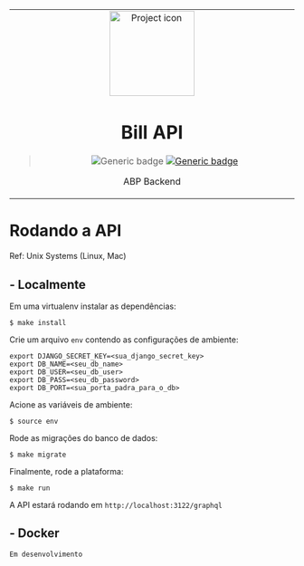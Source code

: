 <table align="center"><tr><td align="center" width="9999">

<img src="https://cdn.bulbagarden.net/upload/thumb/0/0b/FireRed_LeafGreen_Bill.png/125px-FireRed_LeafGreen_Bill.png" align="center" width="150" alt="Project icon">

# Bill API

>![Generic badge](https://img.shields.io/badge/version-0.0.0-silver.svg)
[![Generic badge](https://img.shields.io/badge/docs-blue.svg)](https://github.com/brunolcarli/Bill/wiki)

ABP Backend

</td></tr></table>


# Rodando a API

Ref: Unix Systems (Linux, Mac)

## - Localmente

Em uma virtualenv instalar as dependências:

```
$ make install
```

Crie um arquivo `env` contendo as configurações de ambiente:

```
export DJANGO_SECRET_KEY=<sua_django_secret_key>
export DB_NAME=<seu_db_name>
export DB_USER=<seu_db_user>
export DB_PASS=<seu_db_password>
export DB_PORT=<sua_porta_padra_para_o_db>
```

Acione as variáveis de ambiente:

```
$ source env
```

Rode as migrações do banco de dados:

```
$ make migrate
```

Finalmente, rode a plataforma:

```
$ make run
```

A API estará rodando em `http://localhost:3122/graphql`

## - Docker

`Em desenvolvimento`

